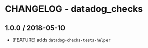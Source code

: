 # CHANGELOG - datadog_checks

## 1.0.0 / 2018-05-10

* [FEATURE] adds `datadog-checks-tests-helper`
